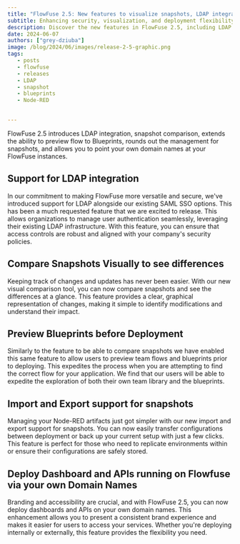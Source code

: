 ```yaml
---
title: "FlowFuse 2.5: New features to visualize snapshots, LDAP integration, and more"
subtitle: Enhancing security, visualization, and deployment flexibility.
description: Discover the new features in FlowFuse 2.5, including LDAP integration, visual snapshot comparisons, blueprint previews, snapshot import/export support, and custom domain deployment for dashboards and APIs.
date: 2024-06-07
authors: ["grey-dziuba"]
image: /blog/2024/06/images/release-2-5-graphic.png
tags:
   - posts
   - flowfuse
   - releases
   - LDAP
   - snapshot
   - blueprints
   - Node-RED
   

---
```


FlowFuse 2.5 introduces LDAP integration, snapshot comparison, extends the ability to preview flow to Blueprints, rounds out the management for snapshots, and allows you to point your own domain names at your FlowFuse instances.

<!--more-->

## Support for LDAP integration

In our commitment to making FlowFuse more versatile and secure, we've introduced support for LDAP alongside our existing SAML SSO options. This has been a much requested feature that we are excited to release.  This allows organizations to manage user authentication seamlessly, leveraging their existing LDAP infrastructure. With this feature, you can ensure that access controls are robust and aligned with your company's security policies.

## Compare Snapshots Visually to see differences

Keeping track of changes and updates has never been easier. With our new visual comparison tool, you can now compare snapshots and see the differences at a glance. This feature provides a clear, graphical representation of changes, making it simple to identify modifications and understand their impact.

## Preview Blueprints before Deployment

Similarly to the feature to be able to compare snapshots we have enabled this same feature to allow users to preview team flows and blueprints prior to deploying.  This expedites the process when you are attempting to find the correct flow for your application.  We find that our users will be able to expedite the exploration of both their own team library and the blueprints.

## Import and Export support for snapshots

Managing your Node-RED artifacts just got simpler with our new import and export support for snapshots. You can now easily transfer configurations between deployment or back up your current setup with just a few clicks. This feature is perfect for those who need to replicate environments within or ensure their configurations are safely stored.

## Deploy Dashboard and APIs running on Flowfuse via your own Domain Names

Branding and accessibility are crucial, and with FlowFuse 2.5, you can now deploy dashboards and APIs on your own domain names. This enhancement allows you to present a consistent brand experience and makes it easier for users to access your services. Whether you're deploying internally or externally, this feature provides the flexibility you need.

